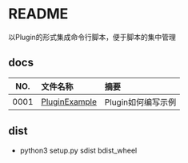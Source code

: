 # README

以Plugin的形式集成命令行脚本，便于脚本的集中管理

## docs

NO.|文件名称|摘要
:--:|:--|:--
0001| [PluginExample](docs/0001_PluginExample.md) | Plugin如何编写示例

## dist

* python3 setup.py sdist bdist_wheel
